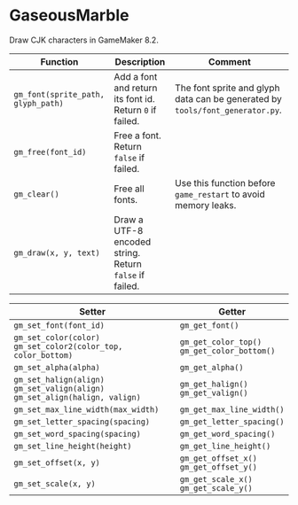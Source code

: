 # GaseousMarble

Draw CJK characters in GameMaker 8.2.

| **Function** | **Description** | **Comment** |
| -- | -- | -- |
| `gm_font(sprite_path, glyph_path)` | Add a font and return its font id. Return `0` if failed. | The font sprite and glyph data can be generated by `tools/font_generator.py`. |
| `gm_free(font_id)` | Free a font. Return `false` if failed. | |
| `gm_clear()` | Free all fonts. | Use this function before `game_restart` to avoid memory leaks. |
| `gm_draw(x, y, text)` | Draw a UTF-8 encoded string. Return `false` if failed. | |


| **Setter** | **Getter** |
| -- | -- |
| `gm_set_font(font_id)` | `gm_get_font()` |
| `gm_set_color(color)`<br>`gm_set_color2(color_top, color_bottom)` | `gm_get_color_top()`<br>`gm_get_color_bottom()` |
| `gm_set_alpha(alpha)` | `gm_get_alpha()` |
| `gm_set_halign(align)`<br>`gm_set_valign(align)`<br>`gm_set_align(halign, valign)` | `gm_get_halign()`<br>`gm_get_valign()` |
| `gm_set_max_line_width(max_width)` | `gm_get_max_line_width()` |
| `gm_set_letter_spacing(spacing)` | `gm_get_letter_spacing()` |
| `gm_set_word_spacing(spacing)` | `gm_get_word_spacing()` |
| `gm_set_line_height(height)` | `gm_get_line_height()` |
| `gm_set_offset(x, y)`| `gm_get_offset_x()`<br>`gm_get_offset_y()` |
| `gm_set_scale(x, y)` | `gm_get_scale_x()`<br>`gm_get_scale_y()` |

